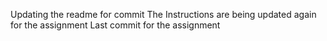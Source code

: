 Updating the readme for commit
The Instructions are being updated again for the assignment
Last commit for the assignment
